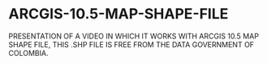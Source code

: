 # ARCGIS-10.5-MAP-SHAPE-FILE
PRESENTATION OF A VIDEO IN WHICH IT WORKS WITH ARCGIS 10.5 MAP SHAPE FILE, THIS .SHP FILE IS FREE FROM THE DATA GOVERNMENT OF COLOMBIA.
